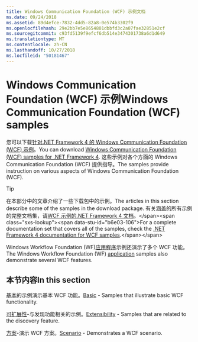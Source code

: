 ```yaml
---
title: Windows Communication Foundation (WCF) 示例文档
ms.date: 09/24/2018
ms.assetid: 89d4efce-7832-4dd5-82a8-0e574b3302f9
ms.openlocfilehash: 29e2bb7e5e8654801dbbfd3c2a07fae32851e2cf
ms.sourcegitcommit: c93fd5139f9efcf6db514e3474301738a6d1d649
ms.translationtype: MT
ms.contentlocale: zh-CN
ms.lasthandoff: 10/27/2018
ms.locfileid: "50181467"
---
```

# <a name="windows-communication-foundation-wcf-samples"></a><span data-ttu-id="b6e03-102">Windows Communication Foundation (WCF) 示例</span><span class="sxs-lookup"><span data-stu-id="b6e03-102">Windows Communication Foundation (WCF) samples</span></span>

<span data-ttu-id="b6e03-103">您可以下载[针对.NET Framework 4 的 Windows Communication Foundation (WCF) 示例](https://go.microsoft.com/fwlink/?LinkId=150780)。</span><span class="sxs-lookup"><span data-stu-id="b6e03-103">You can download [Windows Communication Foundation (WCF) samples for .NET Framework 4](https://go.microsoft.com/fwlink/?LinkId=150780).</span></span> <span data-ttu-id="b6e03-104">这些示例对各个方面的 Windows Communication Foundation (WCF) 提供指导。</span><span class="sxs-lookup"><span data-stu-id="b6e03-104">The samples provide instruction on various aspects of Windows Communication Foundation (WCF).</span></span>
  
> [!TIP]
> <span data-ttu-id="b6e03-105">在本部分中的文章介绍了一些下载包中的示例。</span><span class="sxs-lookup"><span data-stu-id="b6e03-105">The articles in this section describe some of the samples in the download package.</span></span> <span data-ttu-id="b6e03-106">有关涵盖的所有示例的完整文档集，请[WCF 示例的.NET Framework 4 文档](https://docs.microsoft.com/previous-versions/dotnet/netframework-4.0/dd483346(v%3dvs.100))。</span><span class="sxs-lookup"><span data-stu-id="b6e03-106">For a complete documentation set that covers all of the samples, check the [.NET Framework 4 documentation for WCF samples](https://docs.microsoft.com/previous-versions/dotnet/netframework-4.0/dd483346(v%3dvs.100)).</span></span>

<span data-ttu-id="b6e03-107">Windows Workflow Foundation (WF)[应用程序](../../windows-workflow-foundation/samples/application.md)示例还演示了多个 WCF 功能。</span><span class="sxs-lookup"><span data-stu-id="b6e03-107">The Windows Workflow Foundation (WF) [application](../../windows-workflow-foundation/samples/application.md) samples also demonstrate several WCF features.</span></span>
  
## <a name="in-this-section"></a><span data-ttu-id="b6e03-108">本节内容</span><span class="sxs-lookup"><span data-stu-id="b6e03-108">In this section</span></span>  

<span data-ttu-id="b6e03-109">[基本](basic.md)的示例演示基本 WCF 功能。</span><span class="sxs-lookup"><span data-stu-id="b6e03-109">[Basic](basic.md) - Samples that illustrate basic WCF functionality.</span></span>  

<span data-ttu-id="b6e03-110">[可扩展性](extensibility.md)-与发现功能相关的示例。</span><span class="sxs-lookup"><span data-stu-id="b6e03-110">[Extensibility](extensibility.md) - Samples that are related to the discovery feature.</span></span>  

<span data-ttu-id="b6e03-111">[方案](scenario.md)-演示 WCF 方案。</span><span class="sxs-lookup"><span data-stu-id="b6e03-111">[Scenario](scenario.md) - Demonstrates a WCF scenario.</span></span>
